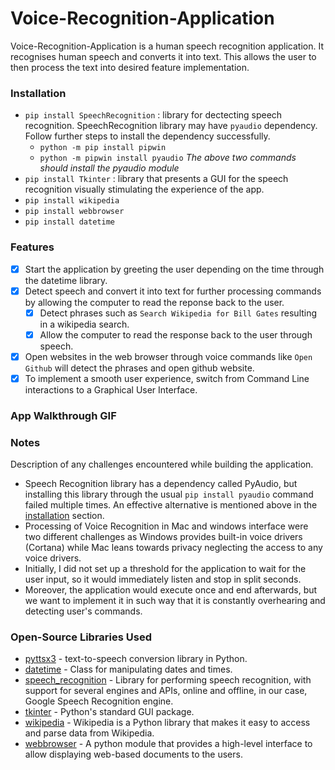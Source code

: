 # Voice-Recognition-Application

Voice-Recognition-Application is a human speech recognition application. It recognises human speech and converts it into text.
This allows the user to then process the text into desired feature implementation.

### Installation

- `pip install SpeechRecognition` : library for dectecting speech recognition. SpeechRecognition library may have `pyaudio` dependency. Follow further steps to install the dependency successfully.
  - `python -m pip install pipwin`
  - `python -m pipwin install pyaudio`
    _The above two commands should install the pyaudio module_
- `pip install Tkinter` : library that presents a GUI for the speech recognition visually stimulating the experience of the app.
- `pip install wikipedia`
- `pip install webbrowser`
- `pip install datetime`

### Features

- [x] Start the application by greeting the user depending on the time through the datetime library.
- [x] Detect speech and convert it into text for further processing commands by allowing the computer to read the reponse back to the user.
  - [x] Detect phrases such as `Search Wikipedia for Bill Gates` resulting in a wikipedia search.
  - [x] Allow the computer to read the response back to the user through speech.
- [x] Open websites in the web browser through voice commands like `Open Github` will detect the phrases and open github website.
- [x] To implement a smooth user experience, switch from Command Line interactions to a Graphical User Interface.

### App Walkthrough GIF

### Notes

Description of any challenges encountered while building the application.

- Speech Recognition library has a dependency called PyAudio, but installing this library through the usual `pip install pyaudio` command failed multiple times. An effective alternative is mentioned above in the [installation](#Installation) section.
- Processing of Voice Recognition in Mac and windows interface were two different challenges as Windows provides built-in voice drivers (Cortana) while Mac leans towards privacy neglecting the access to any voice drivers.
- Initially, I did not set up a threshold for the application to wait for the user input, so it would immediately listen and stop in split seconds.
- Moreover, the application would execute once and end afterwards, but we want to implement it in such way that it is constantly overhearing and detecting user's commands.

### Open-Source Libraries Used

- [pyttsx3](https://pypi.org/project/pyttsx3/) - text-to-speech conversion library in Python.
- [datetime](https://docs.python.org/3/library/datetime.html) - Class for manipulating dates and times.
- [speech_recognition](https://pypi.org/project/SpeechRecognition/) - Library for performing speech recognition, with support for several engines and APIs, online and offline, in our case, Google Speech Recognition engine.
- [tkinter](https://docs.python.org/3/library/tkinter.html) - Python's standard GUI package.
- [wikipedia](https://pypi.org/project/wikipedia/) - Wikipedia is a Python library that makes it easy to access and parse data from Wikipedia.
- [webbrowser](https://docs.python.org/3/library/webbrowser.html) - A python module that provides a high-level interface to allow displaying web-based documents to the users.
